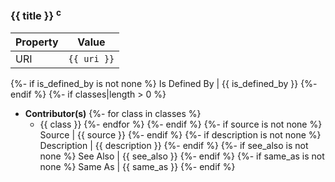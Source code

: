 ### {{ title }} <sup>c</sup>
Property | Value
--- | ---
URI | `{{ uri }}`
{%- if is_defined_by is not none %}
Is Defined By | {{ is_defined_by }}
{%- endif %}
{%- if classes|length > 0 %}
* **Contributor(s)**
{%- for class in classes %}
  * {{ class }}
{%- endfor %}
{%- endif %}
{%- if source is not none %}
Source | {{ source }}
{%- endif %}
{%- if description is not none %}
Description | {{ description }}
{%- endif %}
{%- if see_also is not none %}
See Also | {{ see_also }}
{%- endif %}
{%- if same_as is not none %}
Same As | {{ same_as }}
{%- endif %}
